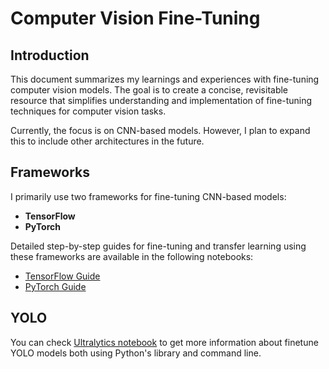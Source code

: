 # Computer Vision Fine-Tuning

## Introduction

This document summarizes my learnings and experiences with fine-tuning computer vision models. The goal is to create a concise, revisitable resource that simplifies understanding and implementation of fine-tuning techniques for computer vision tasks.

Currently, the focus is on CNN-based models. However, I plan to expand this to include other architectures in the future.

## Frameworks

I primarily use two frameworks for fine-tuning CNN-based models:

- **TensorFlow**  
- **PyTorch**

Detailed step-by-step guides for fine-tuning and transfer learning using these frameworks are available in the following notebooks:  

- [TensorFlow Guide](Tensorflow.ipynb)
- [PyTorch Guide](Pytorch.ipynb)

## YOLO

You can check [Ultralytics notebook](Ultralytics.ipynb) to get more information about finetune YOLO models both using Python's library and command line.
